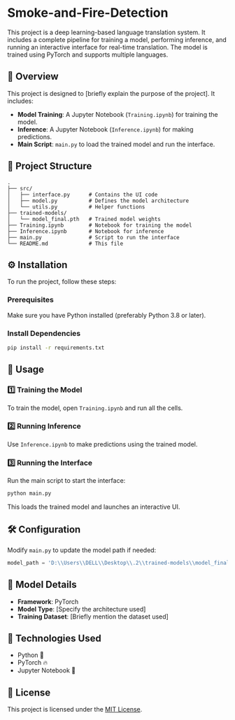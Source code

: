 # Smoke-and-Fire-Detection
This project is a deep learning-based language translation system. It includes a complete pipeline for training a model, performing inference, and running an interactive interface for real-time translation. The model is trained using PyTorch and supports multiple languages.

## 📌 Overview

This project is designed to [briefly explain the purpose of the project]. It includes:
- **Model Training**: A Jupyter Notebook (`Training.ipynb`) for training the model.
- **Inference**: A Jupyter Notebook (`Inference.ipynb`) for making predictions.
- **Main Script**: `main.py` to load the trained model and run the interface.

## 📂 Project Structure

```
.
├── src/
│   ├── interface.py      # Contains the UI code
│   ├── model.py          # Defines the model architecture
│   └── utils.py          # Helper functions
├── trained-models/
│   └── model_final.pth   # Trained model weights
├── Training.ipynb        # Notebook for training the model
├── Inference.ipynb       # Notebook for inference
├── main.py               # Script to run the interface
└── README.md             # This file
```

## ⚙️ Installation

To run the project, follow these steps:

### Prerequisites
Make sure you have Python installed (preferably Python 3.8 or later).

### Install Dependencies
```bash
pip install -r requirements.txt
```

## 🚀 Usage

### 1️⃣ Training the Model
To train the model, open `Training.ipynb` and run all the cells.

### 2️⃣ Running Inference
Use `Inference.ipynb` to make predictions using the trained model.

### 3️⃣ Running the Interface
Run the main script to start the interface:
```bash
python main.py
```
This loads the trained model and launches an interactive UI.

## 🛠 Configuration
Modify `main.py` to update the model path if needed:
```python
model_path = 'D:\\Users\\DELL\\Desktop\\.2\\trained-models\\model_final.pth'
```

## 🔬 Model Details
- **Framework**: PyTorch
- **Model Type**: [Specify the architecture used]
- **Training Dataset**: [Briefly mention the dataset used]

## 🤖 Technologies Used
- Python 🐍
- PyTorch 🔥
- Jupyter Notebook 📒

## 📜 License
This project is licensed under the [MIT License](LICENSE).

